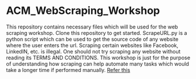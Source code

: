 # ACM_WebScraping_Workshop
This repository contains necessary files which will be used for the web scraping workshop.
Clone this repository to get started.
ScrapeURL.py is a python script which can be used to get the source code of any website where the user enters the url.
Scraping certain websites like Facebook, LinkedIN, etc. is illegal.
One should not try scraping any website without reading its TERMS AND CONDITIONS.
This workshop is just for the purpose of understanding how scraping can help automate many tasks which would take a longer time if performed manually.
<a href="https://www.quora.com/What-is-the-legality-of-web-scraping"> Refer this </a>
